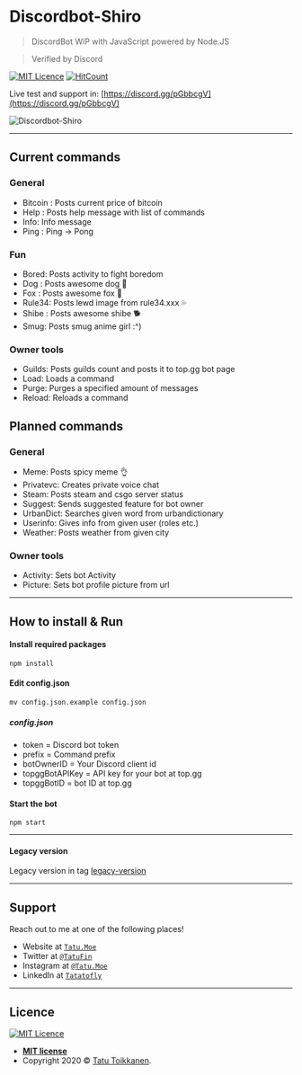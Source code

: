 # Discordbot-Shiro
>DiscordBot WiP with JavaScript powered by Node.JS

>Verified by Discord

[![MIT Licence](https://badges.frapsoft.com/os/mit/mit.svg?v=103)](https://opensource.org/licenses/mit-license.php)
[![HitCount](http://hits.dwyl.io/Tatatofly/Discordbot-Shiro.svg)](http://hits.dwyl.io/Tatatofly/Discordbot-Shiro)

Live test and support in: [https://discord.gg/pGbbcgV](https://discord.gg/pGbbcgV)

![Discordbot-Shiro](https://files.tatu.moe/github-shiro.PNG)

---

## Current commands
### General
- Bitcoin : Posts current price of bitcoin
- Help : Posts help message with list of commands
- Info: Info message
- Ping : Ping -> Pong

### Fun
- Bored: Posts activity to fight boredom
- Dog : Posts awesome dog :dog:
- Fox : Posts awesome fox 🦊
- Rule34: Posts lewd image from rule34.xxx :sweat_drops:
- Shibe : Posts awesome shibe :dog2:
- Smug: Posts smug anime girl :^)

### Owner tools
- Guilds: Posts guilds count and posts it to top.gg bot page
- Load: Loads a command
- Purge: Purges a specified amount of messages
- Reload: Reloads a command

## Planned commands
### General
- Meme: Posts spicy meme :ok_hand:
- Privatevc: Creates private voice chat
- Steam: Posts steam and csgo server status
- Suggest: Sends suggested feature for bot owner
- UrbanDict: Searches given word from urbandictionary
- Userinfo: Gives info from given user (roles etc.)
- Weather: Posts weather from given city

### Owner tools
- Activity: Sets bot Activity
- Picture: Sets bot profile picture from url

---

## How to install & Run
#### Install required packages
```
npm install
```
#### Edit config.json
```
mv config.json.example config.json
```
##### config.json
- token = Discord bot token
- prefix = Command prefix
- botOwnerID = Your Discord client id
- topggBotAPIKey = API key for your bot at top.gg
- topggBotID = bot ID at top.gg

#### Start the bot
```
npm start
```

---


#### Legacy version
Legacy version in tag [legacy-version](https://github.com/Tatatofly/Discordbot-Shiro/tree/legacy-version)

---

## Support

Reach out to me at one of the following places!

- Website at <a href="https://tatu.moe" target="_blank">`Tatu.Moe`</a>
- Twitter at <a href="https://twitter.com/TatuFin" target="_blank">`@TatuFin`</a>
- Instagram at <a href="https://www.instagram.com/tatu.moe/" target="_blank">`@Tatu.Moe`</a>
- LinkedIn at <a href="https://www.linkedin.com/in/tatutoikkanen/" target="_blank">`Tatatofly`</a>

---

## Licence
[![MIT Licence](https://badges.frapsoft.com/os/mit/mit.svg?v=103)](https://opensource.org/licenses/mit-license.php)

- **[MIT license](http://opensource.org/licenses/mit-license.php)**
- Copyright 2020 © <a href="https://tatu.moe" target="_blank">Tatu Toikkanen</a>.
